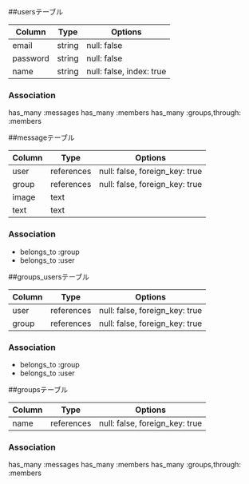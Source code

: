  ##usersテーブル

|Column|Type|Options|
|------|----|-------|
|email|string|null: false|
|password|string|null: false|
|name|string|null: false, index: true|

### Association
  has_many :messages
  has_many :members
  has_many :groups,through: :members
 

 ##messageテーブル

|Column|Type|Options|
|------|----|-------|
|user|references|null: false, foreign_key: true|
|group|references|null: false, foreign_key: true|
|image|text||
|text|text||

### Association
- belongs_to :group
- belongs_to :user

 ##groups_usersテーブル

|Column|Type|Options|
|------|----|-------|
|user|references|null: false, foreign_key: true|
|group|references|null: false, foreign_key: true|

### Association
- belongs_to :group
- belongs_to :user


##groupsテーブル

|Column|Type|Options|
|------|----|-------|
|name|references|null: false, foreign_key: true|

### Association
  has_many :messages
  has_many :members
  has_many :groups,through: :members

